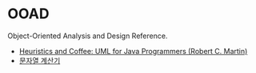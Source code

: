 # OOAD
Object-Oriented Analysis and Design Reference.

- [Heuristics and Coffee: UML for Java Programmers (Robert C. Martin)](https://github.com/iamkyu/ooad/tree/master/coffeemaker)
- [문자열 계산기](https://github.com/iamkyu/ooad/tree/master/calculator)
